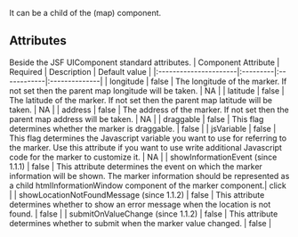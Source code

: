 It can be a child of the (map) component.

## Attributes ##
Beside the JSF UIComponent standard attributes.
| Component Attribute   | Required | Description | Default value |
|:----------------------|:---------|:------------|:--------------|
| longitude             | false    | The longitude of the marker. If not set then the parent map longitude will be taken. | NA            |
| latitude              | false    | The latitude of the marker. If not set then the parent map latitude will be taken. | NA            |
| address               | false    | The address of the marker. If not set then the parent map address will be taken. | NA            |
| draggable             | false    | This flag determines whether the marker is draggable. | false         |
| jsVariable            | false    | This flag determines the Javascript variable you want to use for referring to the marker. Use this attribute if you want to use write additional Javascript code for the marker to customize it. | NA            |
| showInformationEvent (since 1.1.1) | false    | This attribute determines the event on which the marker information will be shown. The marker information should be represented as a child htmlInformationWindow component of the marker component.| click         |
| showLocationNotFoundMessage (since 1.1.2) | false    | This attribute determines whether to show an error message when the location is not found. | false         |
| submitOnValueChange (since 1.1.2) | false    | This attribute determines whether to submit when the marker value changed. | false         |
